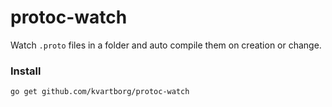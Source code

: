 # protoc-watch

Watch `.proto` files in a folder and auto compile them on creation or change.

### Install
```sh
go get github.com/kvartborg/protoc-watch
```

